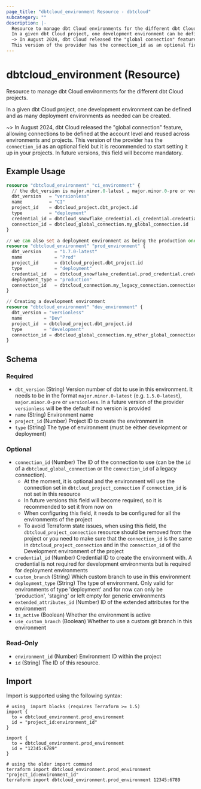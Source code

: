 ```yaml
---
page_title: "dbtcloud_environment Resource - dbtcloud"
subcategory: ""
description: |-
  Resource to manage dbt Cloud environments for the different dbt Cloud projects.
  In a given dbt Cloud project, one development environment can be defined and as many deployment environments as needed can be created.
  ~> In August 2024, dbt Cloud released the "global connection" feature, allowing connections to be defined at the account level and reused across environments and projects.
  This version of the provider has the connection_id as an optional field but it is recommended to start setting it up in your projects. In future versions, this field will become mandatory.
---
```


# dbtcloud_environment (Resource)


Resource to manage dbt Cloud environments for the different dbt Cloud projects.

In a given dbt Cloud project, one development environment can be defined and as many deployment environments as needed can be created.

~> In August 2024, dbt Cloud released the "global connection" feature, allowing connections to be defined at the account level and reused across environments and projects.
This version of the provider has the `connection_id` as an optional field but it is recommended to start setting it up in your projects. In future versions, this field will become mandatory.

## Example Usage

```terraform
resource "dbtcloud_environment" "ci_environment" {
  // the dbt_version is major.minor.0-latest , major.minor.0-pre or versionless (Beta on 15 Feb 2024, to always be on the latest dbt version)
  dbt_version   = "versionless"
  name          = "CI"
  project_id    = dbtcloud_project.dbt_project.id
  type          = "deployment"
  credential_id = dbtcloud_snowflake_credential.ci_credential.credential_id
  connection_id = dbtcloud_global_connection.my_global_connection.id
}

// we can also set a deployment environment as being the production one
resource "dbtcloud_environment" "prod_environment" {
  dbt_version     = "1.7.0-latest"
  name            = "Prod"
  project_id      = dbtcloud_project.dbt_project.id
  type            = "deployment"
  credential_id   = dbtcloud_snowflake_credential.prod_credential.credential_id
  deployment_type = "production"
  connection_id   = dbtcloud_connection.my_legacy_connection.connection_id
}

// Creating a development environment
resource "dbtcloud_environment" "dev_environment" {
  dbt_version = "versionless"
  name        = "Dev"
  project_id  = dbtcloud_project.dbt_project.id
  type        = "development"
  connection_id = dbtcloud_global_connection.my_other_global_connection
}
```

<!-- schema generated by tfplugindocs -->
## Schema

### Required

- `dbt_version` (String) Version number of dbt to use in this environment. It needs to be in the format `major.minor.0-latest` (e.g. `1.5.0-latest`), `major.minor.0-pre` or `versionless`. In a future version of the provider `versionless` will be the default if no version is provided
- `name` (String) Environment name
- `project_id` (Number) Project ID to create the environment in
- `type` (String) The type of environment (must be either development or deployment)

### Optional

- `connection_id` (Number) The ID of the connection to use (can be the `id` of a `dbtcloud_global_connection` or the `connection_id` of a legacy connection). 
  - At the moment, it is optional and the environment will use the connection set in `dbtcloud_project_connection` if `connection_id` is not set in this resource
  - In future versions this field will become required, so it is recommended to set it from now on
  - When configuring this field, it needs to be configured for all the environments of the project
  - To avoid Terraform state issues, when using this field, the `dbtcloud_project_connection` resource should be removed from the project or you need to make sure that the `connection_id` is the same in `dbtcloud_project_connection` and in the `connection_id` of the Development environment of the project
- `credential_id` (Number) Credential ID to create the environment with. A credential is not required for development environments but is required for deployment environments
- `custom_branch` (String) Which custom branch to use in this environment
- `deployment_type` (String) The type of environment. Only valid for environments of type 'deployment' and for now can only be 'production', 'staging' or left empty for generic environments
- `extended_attributes_id` (Number) ID of the extended attributes for the environment
- `is_active` (Boolean) Whether the environment is active
- `use_custom_branch` (Boolean) Whether to use a custom git branch in this environment

### Read-Only

- `environment_id` (Number) Environment ID within the project
- `id` (String) The ID of this resource.

## Import

Import is supported using the following syntax:

```shell
# using  import blocks (requires Terraform >= 1.5)
import {
  to = dbtcloud_environment.prod_environment
  id = "project_id:environment_id"
}

import {
  to = dbtcloud_environment.prod_environment
  id = "12345:6789"
}

# using the older import command
terraform import dbtcloud_environment.prod_environment "project_id:environment_id"
terraform import dbtcloud_environment.prod_environment 12345:6789
```
